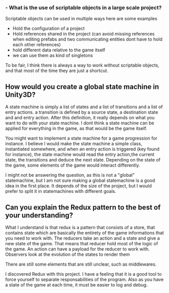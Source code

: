 ### - What is the use of scriptable objects in a large scale project?

Scriptable objects can be used in multiple ways here are some examples

- Hold the configuration of a project
- Hold references shared in the project (can avoid missing references when editing prefabs and two communicating entities dont have to hold each other references)
- hold different data relative to the game itself
- we can use them as kind of singletons

To be fair, I think there is always a way to work without scriptable objects, and that most of the time they are just a shortcut.

How would you create a global state machine in Unity3D?
-------

A state machine is simply a list of states and a list of transitions and a list of entry actions.
a transition is defined by a source state, a destination state and and entry action.
After this definition, it really depends on what you want to do with your state machine. I dont think a state machine can be applied for everything in the game, as that would be the game itself.

You might want to implement a state machine for a game progression for instance. 
I believe I would make the state machine a simple class, instantiated somewhere, and when an entry action is triggered (key found for instance), the state machine would read the entry action,the current state, the transitions and deduce the next state. 
Depending on the state of the game, some elements of the game would interact differently.


I might not be answering the question, as this is not a "global" statemachine, but I am not sure making a global statemachine is a good idea in the first place. It depends of the size of the project, but I would prefer to split it in statemachines with different goals. 

Can you explain the Redux pattern to the best of your understanding?
------

What I understand is that redux is a pattern that consists of a store, that contains state which are basically the entirety of the game informations that you need to work with.
The reducers take an action and a state and give a new state of the game. That means that reducer hold most of the logic of the game.
An action can have a payload for the reducer to work with.
Observers look at the evolution of the states to render them

There are still some elements that are still unclear, such as middlewares.

I discovered Redux with this project. I have a feeling that it is a good tool to force yourself to separate responsabilities of the program. Also as you have a state of the game at each time, it must be easier to log and debug.




